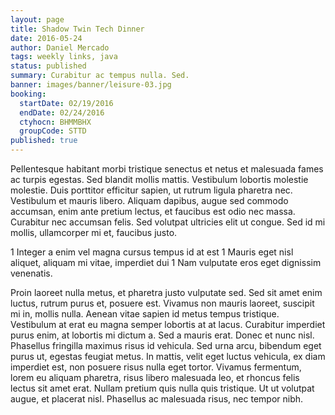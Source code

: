 ```yaml
---
layout: page
title: Shadow Twin Tech Dinner
date: 2016-05-24
author: Daniel Mercado
tags: weekly links, java
status: published
summary: Curabitur ac tempus nulla. Sed.
banner: images/banner/leisure-03.jpg
booking:
  startDate: 02/19/2016
  endDate: 02/24/2016
  ctyhocn: BHMMBHX
  groupCode: STTD
published: true
---
```

Pellentesque habitant morbi tristique senectus et netus et malesuada fames ac turpis egestas. Sed blandit mollis mattis. Vestibulum lobortis molestie molestie. Duis porttitor efficitur sapien, ut rutrum ligula pharetra nec. Vestibulum et mauris libero. Aliquam dapibus, augue sed commodo accumsan, enim ante pretium lectus, et faucibus est odio nec massa. Curabitur nec accumsan felis. Sed volutpat ultricies elit ut congue. Sed id mi mollis, ullamcorper mi et, faucibus justo.

1 Integer a enim vel magna cursus tempus id at est
1 Mauris eget nisl aliquet, aliquam mi vitae, imperdiet dui
1 Nam vulputate eros eget dignissim venenatis.

Proin laoreet nulla metus, et pharetra justo vulputate sed. Sed sit amet enim luctus, rutrum purus et, posuere est. Vivamus non mauris laoreet, suscipit mi in, mollis nulla. Aenean vitae sapien id metus tempus tristique. Vestibulum at erat eu magna semper lobortis at at lacus. Curabitur imperdiet purus enim, at lobortis mi dictum a. Sed a mauris erat. Donec et nunc nisl. Phasellus fringilla maximus risus id vehicula. Sed urna arcu, bibendum eget purus ut, egestas feugiat metus. In mattis, velit eget luctus vehicula, ex diam imperdiet est, non posuere risus nulla eget tortor. Vivamus fermentum, lorem eu aliquam pharetra, risus libero malesuada leo, et rhoncus felis lectus sit amet erat. Nullam pretium quis nulla quis tristique. Ut ut volutpat augue, et placerat nisl. Phasellus ac malesuada risus, nec tempor nibh.
